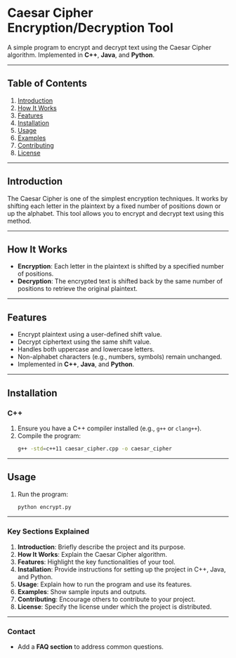 # Caesar Cipher Encryption/Decryption Tool

A simple program to encrypt and decrypt text using the Caesar Cipher algorithm. Implemented in **C++**, **Java**, and **Python**.

---

## **Table of Contents**
1. [Introduction](#introduction)
2. [How It Works](#how-it-works)
3. [Features](#features)
4. [Installation](#installation)
5. [Usage](#usage)
6. [Examples](#examples)
7. [Contributing](#contributing)
8. [License](#license)

---

## **Introduction**
The Caesar Cipher is one of the simplest encryption techniques. It works by shifting each letter in the plaintext by a fixed number of positions down or up the alphabet. This tool allows you to encrypt and decrypt text using this method.

---

## **How It Works**
- **Encryption**: Each letter in the plaintext is shifted by a specified number of positions.
- **Decryption**: The encrypted text is shifted back by the same number of positions to retrieve the original plaintext.

---

## **Features**
- Encrypt plaintext using a user-defined shift value.
- Decrypt ciphertext using the same shift value.
- Handles both uppercase and lowercase letters.
- Non-alphabet characters (e.g., numbers, symbols) remain unchanged.
- Implemented in **C++**, **Java**, and **Python**.

---

## **Installation**
### **C++**
1. Ensure you have a C++ compiler installed (e.g., `g++` or `clang++`).
2. Compile the program:
   ```bash
   g++ -std=c++11 caesar_cipher.cpp -o caesar_cipher
---

## **Usage**
1. Run the program:
   ```bash
   python encrypt.py

   
---

### **Key Sections Explained**
1. **Introduction**: Briefly describe the project and its purpose.
2. **How It Works**: Explain the Caesar Cipher algorithm.
3. **Features**: Highlight the key functionalities of your tool.
4. **Installation**: Provide instructions for setting up the project in C++, Java, and Python.
5. **Usage**: Explain how to run the program and use its features.
6. **Examples**: Show sample inputs and outputs.
7. **Contributing**: Encourage others to contribute to your project.
8. **License**: Specify the license under which the project is distributed.

---

### **Contact**
- Add a **FAQ section** to address common questions.
